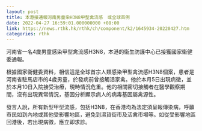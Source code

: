 ```yaml
---
layout: post
title: 本港接通報河南男童染H3N8甲型禽流感　或全球首例
date: 2022-04-27 16:59:01.000000000 +08:00
link: https://news.rthk.hk/rthk/ch/component/k2/1645934-20220427.htm
categories: rthk
---
```


河南省一名4歲男童感染甲型禽流感H3N8，本港的衞生防護中心已接獲國家衞健委通報。

根據國家衞健委資料，相信這是全球首宗人類感染甲型禽流感H3N8個案，患者是河南省駐馬店市的4歲男童，於發病前曾接觸活家禽。他於本月5日出現病徵，並於本月10日入院接受治療，現時情況危重。他的相關密切接觸者在醫學觀察期間，沒有出現異常情況，基因分析顯示病人的病毒基因屬禽源性。

發言人說，所有新型甲型流感，包括H3N8，在香港均為法定須呈報傳染病，呼籲市民如到內地或其他受影響地區，避免到濕貨街市及活禽市場等。如從受影響地區回港後，若出現病徵，應立即求診。
